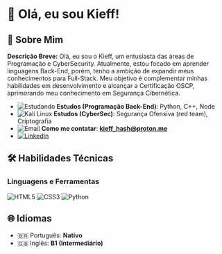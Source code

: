 # 👋 Olá, eu sou Kieff!  


## 🚀 Sobre Mim



**Descrição Breve:** Olá, eu sou o Kieff, um entusiasta das áreas de Programação e CyberSecurity. Atualmente, estou focado em aprender linguagens Back-End, porém, tenho a ambição de expandir meus conhecimentos para Full-Stack. Meu objetivo é complementar minhas habilidades em desenvolvimento e alcançar a Certificação OSCP, aprimorando meu conhecimento em Segurança Cibernética.




- ![Estudando](https://img.shields.io/badge/-📚_Estudando_Back_End-8A2BE2?style=flat&logo=bookstack&logoColor=white) **Estudos (Programação Back-End)**: Python, C++, Node
- ![Kali Linux](https://img.shields.io/badge/-Kali_Linux-557C94?logo=kalilinux&logoColor=white) **Estudos (CyberSec)**: Segurança Ofensiva (red team), Criptografia
- ![Email](https://img.shields.io/badge/-✉️_kieff_hash@proton.me-8B89CC?style=flat&logo=protonmail&logoColor=white) **Como me contatar**: **kieff_hash@proton.me**
- [![LinkedIn](https://img.shields.io/badge/-LinkedIn-0077B5?logo=linkedin&logoColor=white)](https://linkedin.com/in/gabriel-kieff) 


## 🛠 Habilidades Técnicas  
### Linguagens e Ferramentas  
![HTML5](https://img.shields.io/badge/-HTML5-E34F26?logo=html5&logoColor=white)
![CSS3](https://img.shields.io/badge/-CSS3-1572B6?logo=css3&logoColor=white)
![Python](https://img.shields.io/badge/-Python-3776AB?logo=python&logoColor=white)



## 🌐 Idiomas  
- 🇧🇷 Português: **Nativo**  
- 🇬🇧 Inglês: **B1 (Intermediário)**  
